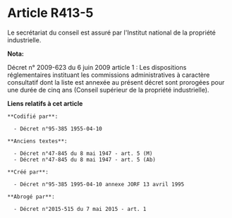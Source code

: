 # Article R413-5

Le secrétariat du conseil est assuré par l'Institut national de la propriété industrielle.

**Nota:**

Décret n° 2009-623 du 6 juin 2009 article 1 : Les dispositions réglementaires instituant les commissions administratives à
caractère consultatif dont la liste est annexée au présent décret sont prorogées pour une durée de cinq ans (Conseil
supérieur de la propriété industrielle).

**Liens relatifs à cet article**

	**Codifié par**:

	  - Décret n°95-385 1955-04-10

	**Anciens textes**:

	  - Décret n°47-845 du 8 mai 1947 - art. 5 (M)
	  - Décret n°47-845 du 8 mai 1947 - art. 5 (Ab)

	**Créé par**:

	  - Décret n°95-385 1995-04-10 annexe JORF 13 avril 1995

	**Abrogé par**:

	  - Décret n°2015-515 du 7 mai 2015 - art. 1
